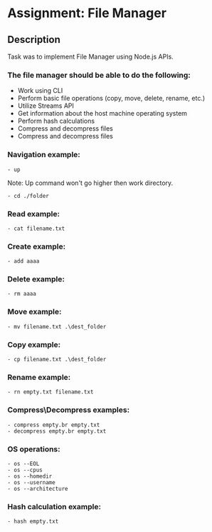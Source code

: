 # Assignment: File Manager

## Description

Task was to implement File Manager using Node.js APIs.

### The file manager should be able to do the following:

- Work using CLI
- Perform basic file operations (copy, move, delete, rename, etc.)
- Utilize Streams API
- Get information about the host machine operating system
- Perform hash calculations
- Compress and decompress files
- Compress and decompress files

### Navigation example:

```
- up
```

Note: Up command won't go higher then work directory.

```
- cd ./folder
```

### Read example:

```
- cat filename.txt
```

### Create example:

```
- add aaaa
```

### Delete example:

```
- rm aaaa
```

### Move example:

```
- mv filename.txt .\dest_folder
```

### Copy example:

```
- cp filename.txt .\dest_folder
```

### Rename example:

```
- rn empty.txt filename.txt
```

### Compress\Decompress examples:

```
- compress empty.br empty.txt
- decompress empty.br empty.txt
```

### OS operations:

```
- os --EOL
- os --cpus
- os --homedir
- os --username
- os --architecture
```

### Hash calculation example:

```
- hash empty.txt
```
